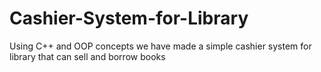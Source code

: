 # Cashier-System-for-Library
 Using C++ and OOP concepts we have made a simple cashier system for library that can sell and borrow books
